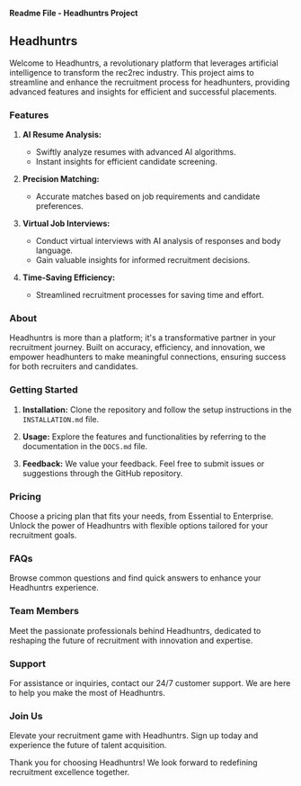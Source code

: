 **Readme File - Headhuntrs Project**

## Headhuntrs

Welcome to Headhuntrs, a revolutionary platform that leverages artificial intelligence to transform the rec2rec industry. This project aims to streamline and enhance the recruitment process for headhunters, providing advanced features and insights for efficient and successful placements.

### Features

1. **AI Resume Analysis:**
   - Swiftly analyze resumes with advanced AI algorithms.
   - Instant insights for efficient candidate screening.

2. **Precision Matching:**
   - Accurate matches based on job requirements and candidate preferences.

3. **Virtual Job Interviews:**
   - Conduct virtual interviews with AI analysis of responses and body language.
   - Gain valuable insights for informed recruitment decisions.

4. **Time-Saving Efficiency:**
   - Streamlined recruitment processes for saving time and effort.

### About

Headhuntrs is more than a platform; it's a transformative partner in your recruitment journey. Built on accuracy, efficiency, and innovation, we empower headhunters to make meaningful connections, ensuring success for both recruiters and candidates.

### Getting Started

1. **Installation:**
   Clone the repository and follow the setup instructions in the `INSTALLATION.md` file.

2. **Usage:**
   Explore the features and functionalities by referring to the documentation in the `DOCS.md` file.

3. **Feedback:**
   We value your feedback. Feel free to submit issues or suggestions through the GitHub repository.

### Pricing

Choose a pricing plan that fits your needs, from Essential to Enterprise. Unlock the power of Headhuntrs with flexible options tailored for your recruitment goals.

### FAQs

Browse common questions and find quick answers to enhance your Headhuntrs experience.

### Team Members

Meet the passionate professionals behind Headhuntrs, dedicated to reshaping the future of recruitment with innovation and expertise.

### Support

For assistance or inquiries, contact our 24/7 customer support. We are here to help you make the most of Headhuntrs.

### Join Us

Elevate your recruitment game with Headhuntrs. Sign up today and experience the future of talent acquisition.

Thank you for choosing Headhuntrs! We look forward to redefining recruitment excellence together.